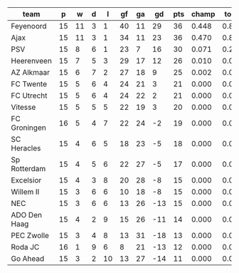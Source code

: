 |     team     | p  | w  | d | l  | gf | ga | gd  | pts | champ | top2  | top3  | top4  |  5-7  | bot4  | bot3  | bot2  |
|--------------|----|----|---|----|----|----|-----|-----|-------|-------|-------|-------|-------|-------|-------|-------|
| Feyenoord    | 15 | 11 | 3 |  1 | 40 | 11 |  29 |  36 | 0.448 | 0.824 | 0.962 | 0.993 | 0.007 | 0.000 | 0.000 | 0.000|
| Ajax         | 15 | 11 | 3 |  1 | 34 | 11 |  23 |  36 | 0.470 | 0.841 | 0.964 | 0.993 | 0.007 | 0.000 | 0.000 | 0.000|
| PSV          | 15 |  8 | 6 |  1 | 23 |  7 |  16 |  30 | 0.071 | 0.255 | 0.698 | 0.901 | 0.096 | 0.000 | 0.000 | 0.000|
| Heerenveen   | 15 |  7 | 5 |  3 | 29 | 17 |  12 |  26 | 0.010 | 0.059 | 0.245 | 0.618 | 0.343 | 0.000 | 0.000 | 0.000|
| AZ Alkmaar   | 15 |  6 | 7 |  2 | 27 | 18 |   9 |  25 | 0.002 | 0.018 | 0.099 | 0.319 | 0.575 | 0.000 | 0.000 | 0.000|
| FC Twente    | 15 |  5 | 6 |  4 | 24 | 21 |   3 |  21 | 0.000 | 0.000 | 0.007 | 0.038 | 0.382 | 0.019 | 0.010 | 0.003|
| FC Utrecht   | 15 |  5 | 6 |  4 | 24 | 22 |   2 |  21 | 0.000 | 0.001 | 0.015 | 0.073 | 0.523 | 0.007 | 0.003 | 0.001|
| Vitesse      | 15 |  5 | 5 |  5 | 22 | 19 |   3 |  20 | 0.000 | 0.001 | 0.006 | 0.035 | 0.360 | 0.023 | 0.010 | 0.004|
| FC Groningen | 16 |  5 | 4 |  7 | 22 | 24 |  -2 |  19 | 0.000 | 0.000 | 0.002 | 0.012 | 0.228 | 0.052 | 0.026 | 0.011|
| SC Heracles  | 15 |  4 | 6 |  5 | 18 | 23 |  -5 |  18 | 0.000 | 0.000 | 0.001 | 0.009 | 0.179 | 0.080 | 0.044 | 0.019|
| Sp Rotterdam | 15 |  4 | 5 |  6 | 22 | 27 |  -5 |  17 | 0.000 | 0.000 | 0.001 | 0.008 | 0.178 | 0.081 | 0.045 | 0.021|
| Excelsior    | 15 |  4 | 3 |  8 | 20 | 28 |  -8 |  15 | 0.000 | 0.000 | 0.000 | 0.000 | 0.034 | 0.365 | 0.249 | 0.139|
| Willem II    | 15 |  3 | 6 |  6 | 10 | 18 |  -8 |  15 | 0.000 | 0.000 | 0.000 | 0.000 | 0.026 | 0.402 | 0.271 | 0.160|
| NEC          | 15 |  3 | 6 |  6 | 13 | 26 | -13 |  15 | 0.000 | 0.000 | 0.000 | 0.001 | 0.022 | 0.422 | 0.294 | 0.175|
| ADO Den Haag | 15 |  4 | 2 |  9 | 15 | 26 | -11 |  14 | 0.000 | 0.000 | 0.000 | 0.001 | 0.027 | 0.374 | 0.254 | 0.142|
| PEC Zwolle   | 15 |  3 | 4 |  8 | 13 | 31 | -18 |  13 | 0.000 | 0.000 | 0.000 | 0.000 | 0.007 | 0.681 | 0.547 | 0.392|
| Roda JC      | 16 |  1 | 9 |  6 |  8 | 21 | -13 |  12 | 0.000 | 0.000 | 0.000 | 0.000 | 0.003 | 0.727 | 0.597 | 0.432|
| Go Ahead     | 15 |  3 | 2 | 10 | 13 | 27 | -14 |  11 | 0.000 | 0.000 | 0.000 | 0.000 | 0.002 | 0.768 | 0.651 | 0.501|
